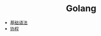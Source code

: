 <h1 align="center">Golang</h1>




- <font style="font-weight:normal; color:#4169E1;text-decoration:underline;">[基础语法](knowledge/golang/基础语法/basic.md)</font>
- <font style="font-weight:normal; color:#4169E1;text-decoration:underline;">[协程](knowledge/golang/协程/goroutine.md)</font>